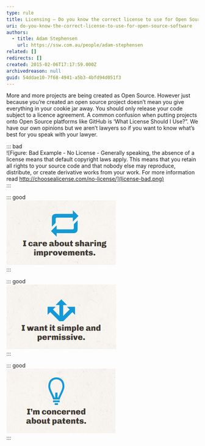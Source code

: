 ```yaml
---
type: rule
title: Licensing – Do you know the correct license to use for Open Source software?
uri: do-you-know-the-correct-license-to-use-for-open-source-software
authors:
  - title: Adam Stephensen
    url: https://ssw.com.au/people/adam-stephensen
related: []
redirects: []
created: 2015-02-06T17:17:59.000Z
archivedreason: null
guid: 54ddae10-7f68-4941-a5b3-4bfd94d051f3
---
```


More and more projects are being created as Open Source. However just because you’re created an open source project doesn’t mean you give everything in your cookie jar away. You should only release your code subject to a licence agreement. A common confusion when putting projects onto Open Source platforms like GitHub is ‘What License Should I Use?”. We have our own opinions but we aren’t lawyers so if you want to know what’s best for you speak with your lawyer.

<!--endintro-->


::: bad  
![Figure: Bad Example - No License - Generally speaking, the absence of a license means that default copyright laws apply. This means that you retain all rights to your source code and that nobody else may reproduce, distribute, or create derivative works from your work. For more information read        http://choosealicense.com/no-license/](license-bad.png)  
:::


::: good  
![Figure: Good Example - GPL License – For projects where you want consumers of your code to share their changes. Anyone who distributes your code or a derivative of your code must make the source available under the same terms. Warning: Consider carefully before using on components to be used in commercial applications due to the CopyLeft requirement. Used by Linux, Git, WordPress - GNU General Public License on Wikipedia](license-good.png)  
:::


::: good  
![Figure: Good Example - MIT License - for projects where you are happy for people to do anything with your code. Use for .Net core, jQuery and Node.js -        MIT License on Wikipedia](license-good-2.png)  
:::


::: good  
![Figure: Good Example – Apache License - for projects where you require attribution. Microsoft use the Apache license for MVC, EntityFramework, SignalR and Roslyn -        Apache License on Wikipedia -        Used for all SSW Open Source Projects.](license-good-3.png)  
:::
